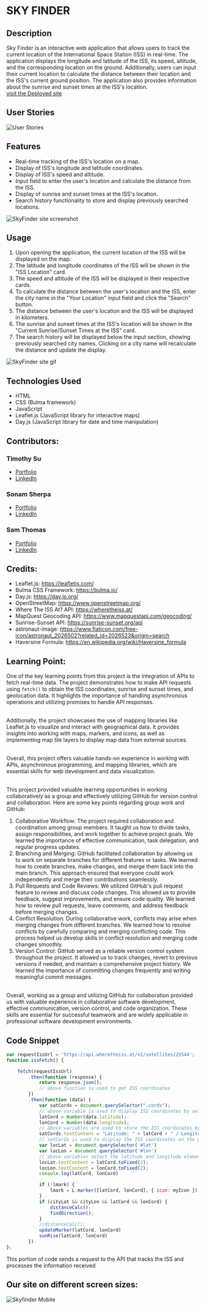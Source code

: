 # SKY FINDER

## Description

Sky Finder is an interactive web application that allows users to track the current location of the International Space Station (ISS) in real-time. The application displays the longitude and latitude of the ISS, its speed, altitude, and the corresponding location on the ground. Additionally, users can input their current location to calculate the distance between their location and the ISS's current ground position. The application also provides information about the sunrise and sunset times at the ISS's location.
<br>[visit the Deployed site](https://ssherp.github.io/SkyFinder-project/)

## User Stories
![User Stories](./assets/image/userstories.png)

## Features

*	Real-time tracking of the ISS's location on a map.
*	Display of ISS's longitude and latitude coordinates.
*	Display of ISS's speed and altitude.
*	Input field to enter the user's location and calculate the distance from the ISS.
*	Display of sunrise and sunset times at the ISS's location.
*	Search history functionality to store and display previously searched locations.

![SkyFinder site screenshot](./assets/image/screencapture-SkyFinder.png)

## Usage

1.	Upon opening the application, the current location of the ISS will be displayed on the map.
2.	The latitude and longitude coordinates of the ISS will be shown in the "ISS Location" card.
3.	The speed and altitude of the ISS will be displayed in their respective cards.
4.	To calculate the distance between the user's location and the ISS, enter the city name in the "Your Location" input field and click the "Search" button.
5.	The distance between the user's location and the ISS will be displayed in kilometers.
6.	The sunrise and sunset times at the ISS's location will be shown in the "Current Sunrise/Sunset Times at the ISS" card.
7.	The search history will be displayed below the input section, showing previously searched city names. Clicking on a city name will recalculate the distance and update the display.

![SkyFinder site gif](./assets/image/SkyFinder%20(1).gif)

## Technologies Used

* HTML
*	CSS (Bulma framework)
*	JavaScript
*	Leaflet.js (JavaScript library for interactive maps)
*	Day.js (JavaScript library for date and time manipulation)


## Contributors:

### Timothy Su
* [Portfolio](https://timothysu1.github.io/portfolio-timothysu/)
* [LinkedIn](https://www.linkedin.com/in/timothysu1/)
### Sonam Sherpa
* [Portfolio](htps://ssherp.github.io/portfolio/)
* [LinkedIn](https://www.linkedin.com/in/sonam-sherpa-306559280)
### Sam Thomas
* [Portfolio](https://figuri.github.io/figuri-portfolio/)
* [LinkedIn](https://www.linkedin.com/in/samuel-thomas-b82614183/)


## Credits:

*	Leaflet.js: https://leafletjs.com/
*	Bulma CSS Framework: https://bulma.io/
*	Day.js: https://day.js.org/
*	OpenStreetMap: https://www.openstreetmap.org/
*	Where The ISS At? API: https://wheretheiss.at/
*	MapQuest Geocoding API: https://www.mapquestapi.com/geocoding/
*	Sunrise-Sunset API: https://sunrise-sunset.org/api
* astronaut-image: https://www.flaticon.com/free-icon/astronaut_2026502?related_id=2026523&origin=search
* Haversine Formula: https://en.wikipedia.org/wiki/Haversine_formula


## Learning Point:

One of the key learning points from this project is the integration of APIs to fetch real-time data. The project demonstrates how to make API requests using `fetch()` to obtain the ISS coordinates, sunrise and sunset times, and geolocation data. It highlights the importance of handling asynchronous operations and utilizing promises to handle API responses.

<br>Additionally, the project showcases the use of mapping libraries like Leaflet.js to visualize and interact with geographical data. It provides insights into working with maps, markers, and icons, as well as implementing map tile layers to display map data from external sources.

<br>Overall, this project offers valuable hands-on experience in working with APIs, asynchronous programming, and mapping libraries, which are essential skills for web development and data visualization.

<br>This project provided valuable learning opportunities in working collaboratively as a group and effectively utilizing GitHub for version control and collaboration. Here are some key points regarding group work and GitHub:
1.	Collaborative Workflow: The project required collaboration and coordination among group members. It taught us how to divide tasks, assign responsibilities, and work together to achieve project goals. We learned the importance of effective communication, task delegation, and regular progress updates.
2.	Branching and Merging: GitHub facilitated collaboration by allowing us to work on separate branches for different features or tasks. We learned how to create branches, make changes, and merge them back into the main branch. This approach ensured that everyone could work independently and merge their contributions seamlessly.
3.	Pull Requests and Code Reviews: We utilized GitHub's pull request feature to review and discuss code changes. This allowed us to provide feedback, suggest improvements, and ensure code quality. We learned how to review pull requests, leave comments, and address feedback before merging changes.
4.	Conflict Resolution: During collaborative work, conflicts may arise when merging changes from different branches. We learned how to resolve conflicts by carefully comparing and merging conflicting code. This process helped us develop skills in conflict resolution and merging code changes smoothly.
5.	Version Control: GitHub served as a reliable version control system throughout the project. It allowed us to track changes, revert to previous versions if needed, and maintain a comprehensive project history. We learned the importance of committing changes frequently and writing meaningful commit messages.

<br>Overall, working as a group and utilizing GitHub for collaboration provided us with valuable experience in collaborative software development, effective communication, version control, and code organization. These skills are essential for successful teamwork and are widely applicable in professional software development environments.

## Code Snippet
```js
var requestIssUrl = 'https://api.wheretheiss.at/v1/satellites/25544';
function issFetch() {

    fetch(requestIssUrl)
        .then(function (response) {
            return response.json();
            // above function is used to get ISS coordinates
        })
        .then(function (data) {
            var satCords = document.querySelector(".cords");
            // above variable is used to display ISS coordinates by selecting the class in the html
            latCord = Number(data.latitude);
            lonCord = Number(data.longitude);
            // above variables are used to store the ISS coordinates by converting them to numbers
            satCords.textContent = "Latitude: " + latCord + " / Longitude: " + lonCord;
            // satCords is used to display the ISS coordinates on the page
            var locLat = document.querySelector('#lat')
            var locLon = document.querySelector('#lon')
            // above variables select the latitude and longitude elements in the html
            locLat.textContent = latCord.toFixed(2);
            locLon.textContent = lonCord.toFixed(2);
            console.log(latCord, lonCord)

            if (!lmark) {
                lmark = L.marker([latCord, lonCord], { icon: myIcon }).addTo(map)
            }
            if (cityLat && cityLon && latCord && lonCord) {
                distanceCalc();
                findDirection();
            }
            //distanceCalc();
            updateMarker(latCord, lonCord)
            sunRise(latCord, lonCord)
        })
};
```
This portion of code sends a request to the API that tracks the ISS and processes the information received

## Our site on different screen sizes:

![Skyfinder Mobile](./assets/image/SkyFinder.gif)
